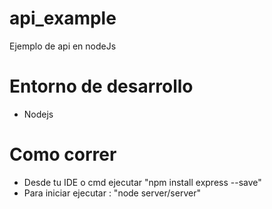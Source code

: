 # api_example
Ejemplo de api en nodeJs 
# Entorno de desarrollo
- Nodejs
# Como correr
- Desde tu IDE o cmd ejecutar "npm install express --save"
- Para iniciar ejecutar : "node server/server"

